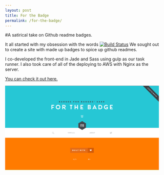 ```yaml
---
layout: post
title: For the Badge
permalink: /for-the-badge/
---
```


#A satirical take on Github readme badges.

It all started with my obsession with the words [![Build Status](https://travis-ci.org/rails/rails.svg?branch=master)](https://travis-ci.org/rails/rails) We sought out to create a site with made up badges to spice up github readmes.

I co-developed the front-end in Jade and Sass using gulp as our task runner. I also took care of all of the deploying to AWS with Nginx as the server.

[You can check it out here.](http://forthebadge.com/)

<a href="http://forthebadge.com">
  <img src="/assets/work/for-the-badge.png">
</a>

